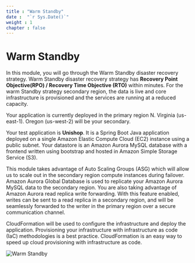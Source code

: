 ```yaml
---
title : "Warm Standby"
date :  "`r Sys.Date()`" 
weight : 1 
chapter : false
---
```

# Warm Standby
In this module, you will go through the Warm Standby disaster recovery strategy. Warm Standby disaster recovery strategy has **Recovery Point Objective(RPO) / Recovery Time Objective (RTO)**  within minutes. For the warm Standby strategy secondary region, the data is live and core infrastructure is provisioned and the services are running at a reduced capacity.

Your application is currently deployed in the primary region N. Virginia (us-east-1). Oregon (us-west-2) will be your secondary.

Your test application is **Unishop**. It is a Spring Boot Java application deployed on a single Amazon Elastic Compute Cloud (EC2)  instance using a public subnet. Your datastore is an Amazon Aurora MySQL database with a frontend written using bootstrap and hosted in Amazon Simple Storage Service (S3).

This module takes advantage of Auto Scaling Groups (ASG) which will allow us to scale out in the secondary region compute instances during failover. Amazon Aurora Global Database  is used to replicate your Amazon Aurora MySQL data to the secondary region. You are also taking advantage of Amazon Aurora read replica write forwarding. With this feature enabled, writes can be sent to a read replica in a secondary region, and will be seamlessly forwarded to the writer in the primary region over a secure communication channel.

CloudFormation will be used to configure the infrastructure and deploy the application. Provisioning your infrastructure with infrastructure as code (IaC) methodologies is a best practice. CloudFormation is an easy way to speed up cloud provisioning with infrastructure as code.

![Warm Standby](/images/warmstandby.png?width=60pc)